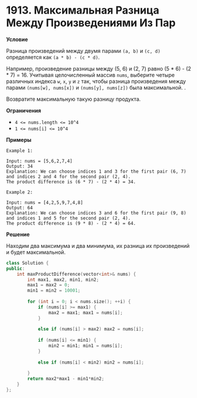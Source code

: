 # 1913. Максимальная Разница Между Произведениями Из Пар

**Условие**

Разница произведений между двумя парами `(a, b)` и `(c, d)` определяется как `(a * b) - (c * d)`.

Например, произведение разницы между (5, 6) и (2, 7) равно (5 * 6) - (2 * 7) = 16.
Учитывая целочисленный массив `nums`, выберите четыре различных индекса `w`, `x`, `y` и `z` так, чтобы разница произведения между парами `(nums[w], nums[x])` и `(nums[y], nums[z])` была максимальной. .

Возвратите максимальную такую разницу продукта.

**Ограничения**

- `4 <= nums.length <= 10^4`
- `1 <= nums[i] <= 10^4`

**Примеры**
```
Example 1:

Input: nums = [5,6,2,7,4]
Output: 34
Explanation: We can choose indices 1 and 3 for the first pair (6, 7) and indices 2 and 4 for the second pair (2, 4).
The product difference is (6 * 7) - (2 * 4) = 34.

Example 2:

Input: nums = [4,2,5,9,7,4,8]
Output: 64
Explanation: We can choose indices 3 and 6 for the first pair (9, 8) and indices 1 and 5 for the second pair (2, 4).
The product difference is (9 * 8) - (2 * 4) = 64.
```


**Решение**

Находим два максимума и два минимума, их разница их произведений и будет максимальной.

```C++
class Solution {
public:
    int maxProductDifference(vector<int>& nums) {
        int max1, max2, min1, min2;
        max1 = max2 = 0;
        min1 = min2 = 10001;
        
        for (int i = 0; i < nums.size(); ++i) {
            if (nums[i] >= max1) {
                max2 = max1; max1 = nums[i];
            }
            
            else if (nums[i] > max2) max2 = nums[i];
            
            if (nums[i] <= min1) {
                min2 = min1; min1 = nums[i];
            }
            
            else if (nums[i] < min2) min2 = nums[i];
            
        }
        return max2*max1 - min1*min2;
    }
};
```